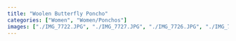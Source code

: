 ```yaml
---
title: "Woolen Butterfly Poncho"
categories: ["Women", "Women/Ponchos"]
images: ["./IMG_7722.JPG", "./IMG_7727.JPG", "./IMG_7726.JPG", "./IMG_7728.JPG"]
---
```

